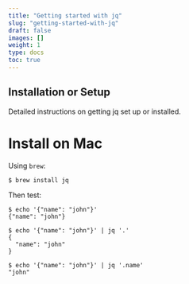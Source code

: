```yaml
---
title: "Getting started with jq"
slug: "getting-started-with-jq"
draft: false
images: []
weight: 1
type: docs
toc: true
---
```


## Installation or Setup
Detailed instructions on getting jq set up or installed.

# Install on Mac

Using `brew`:

    $ brew install jq

Then test:

    $ echo '{"name": "john"}'
    {"name": "john"}

    $ echo '{"name": "john"}' | jq '.'
    {
      "name": "john"
    }
    
    $ echo '{"name": "john"}' | jq '.name'
    "john"

